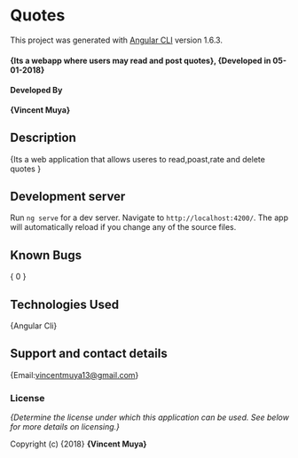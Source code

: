 # Quotes

This project was generated with [Angular CLI](https://github.com/angular/angular-cli) version 1.6.3.

#### {Its a webapp where users may read and post quotes}, {Developed in 05-01-2018}

#### Developed By

**{Vincent Muya}**

## Description

{Its a web application that allows useres to read,poast,rate and delete quotes }

## Development server

Run `ng serve` for a dev server. Navigate to `http://localhost:4200/`. The app will automatically reload if you change any of the source files.

## Known Bugs

{ 0 }

## Technologies Used

{Angular Cli}

## Support and contact details

{Email:vincentmuya13@gmail.com}

### License

*{Determine the license under which this application can be used.  See below for more details on licensing.}*

Copyright (c) {2018} **{Vincent Muya}**
  
